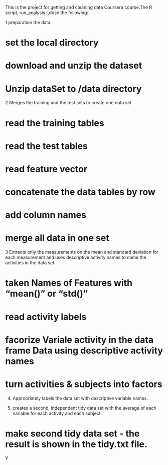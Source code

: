 This is the project for getting and cleaning data Coursera course.The R script, run_analysis.r,dose the following: 

1 preparation the data.
# set the local directory
# download and unzip the dataset
# Unzip dataSet to /data directory

2 Merges the training and the test sets to create one data set
# read the training tables
# read the test tables
# read feature vector 
# concatenate the data tables by row
# add column names 
# merge all data in one set

3 Extracts only the measurements on the mean and standard deviation for each measurement and uses descriptive activity names to name the activities in the data set.
# taken Names of Features with “mean()” or “std()”
# read activity labels
# facorize Variale activity in the data frame Data using descriptive activity names
# turn activities & subjects into factors


4. Appropriately labels the data set with descriptive variable names.
 
5. creates a second, independent tidy data set with the average of each variable for each activity and each subject.
# make second tidy data set - the result is shown in the tidy.txt file.












Y